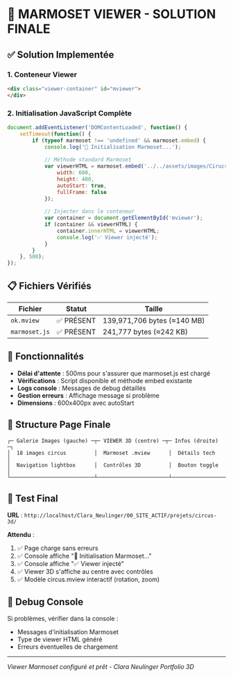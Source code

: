 # 🎪 MARMOSET VIEWER - SOLUTION FINALE

## ✅ **Solution Implementée**

### 1. **Conteneur Viewer**
```html
<div class="viewer-container" id="mviewer">
</div>
```

### 2. **Initialisation JavaScript Complète**
```javascript
document.addEventListener('DOMContentLoaded', function() {
    setTimeout(function() {
        if (typeof marmoset !== 'undefined' && marmoset.embed) {
            console.log('🎪 Initialisation Marmoset...');
            
            // Méthode standard Marmoset
            var viewerHTML = marmoset.embed('../../assets/images/Cirucs/ok.mview', {
                width: 600,
                height: 400,
                autoStart: true,
                fullFrame: false
            });
            
            // Injecter dans le conteneur
            var container = document.getElementById('mviewer');
            if (container && viewerHTML) {
                container.innerHTML = viewerHTML;
                console.log('✅ Viewer injecté');
            }
        }
    }, 500);
});
```

## 📋 **Fichiers Vérifiés**

| Fichier | Statut | Taille |
|---------|--------|---------|
| `ok.mview` | ✅ PRÉSENT | 139,971,706 bytes (≈140 MB) |
| `marmoset.js` | ✅ PRÉSENT | 241,777 bytes (≈242 KB) |

## 🔧 **Fonctionnalités**

- **Délai d'attente** : 500ms pour s'assurer que marmoset.js est chargé
- **Vérifications** : Script disponible et méthode embed existante
- **Logs console** : Messages de debug détaillés
- **Gestion erreurs** : Affichage message si problème
- **Dimensions** : 600x400px avec autoStart

## 🎯 **Structure Page Finale**

```
┌─ Galerie Images (gauche) ─┬─ VIEWER 3D (centre) ─┬─ Infos (droite) ─┐
│  18 images circus         │  Marmoset .mview      │  Détails tech    │
│  Navigation lightbox      │  Contrôles 3D         │  Bouton toggle   │
└───────────────────────────┴───────────────────────┴──────────────────┘
```

## 🚀 **Test Final**

**URL** : `http://localhost/Clara_Neulinger/00_SITE_ACTIF/projets/circus-3d/`

**Attendu** :
1. ✅ Page charge sans erreurs
2. ✅ Console affiche "🎪 Initialisation Marmoset..."
3. ✅ Console affiche "✅ Viewer injecté"
4. ✅ Viewer 3D s'affiche au centre avec contrôles
5. ✅ Modèle circus.mview interactif (rotation, zoom)

## 📝 **Debug Console**

Si problèmes, vérifier dans la console :
- Messages d'initialisation Marmoset
- Type de viewer HTML généré
- Erreurs éventuelles de chargement

---
*Viewer Marmoset configuré et prêt - Clara Neulinger Portfolio 3D*